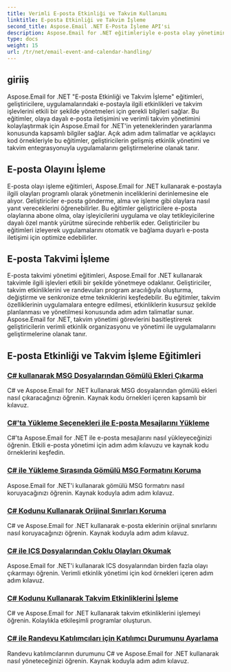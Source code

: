 ```yaml
---
title: Verimli E-posta Etkinliği ve Takvim Kullanımı
linktitle: E-posta Etkinliği ve Takvim İşleme
second_title: Aspose.Email .NET E-Posta İşleme API'si
description: Aspose.Email for .NET eğitimleriyle e-posta olay yönetimini ve takvim yönetimini kolaylaştırın. E-posta etkinliklerini otomatikleştirmeyi ve takvim işlevlerini sorunsuz bir şekilde entegre etmeyi öğrenin.
type: docs
weight: 15
url: /tr/net/email-event-and-calendar-handling/
---
```


## giriiş

Aspose.Email for .NET "E-posta Etkinliği ve Takvim İşleme" eğitimleri, geliştiricilere, uygulamalarındaki e-postayla ilgili etkinlikleri ve takvim işlevlerini etkili bir şekilde yönetmeleri için gerekli bilgileri sağlar. Bu eğitimler, olaya dayalı e-posta iletişimini ve verimli takvim yönetimini kolaylaştırmak için Aspose.Email for .NET'in yeteneklerinden yararlanma konusunda kapsamlı bilgiler sağlar. Açık adım adım talimatlar ve açıklayıcı kod örnekleriyle bu eğitimler, geliştiricilerin gelişmiş etkinlik yönetimi ve takvim entegrasyonuyla uygulamalarını geliştirmelerine olanak tanır.

## E-posta Olayını İşleme

E-posta olayı işleme eğitimleri, Aspose.Email for .NET kullanarak e-postayla ilgili olayları programlı olarak yönetmenin inceliklerini derinlemesine ele alıyor. Geliştiriciler e-posta gönderme, alma ve işleme gibi olaylara nasıl yanıt vereceklerini öğrenebilirler. Bu eğitimler geliştiricilere e-posta olaylarına abone olma, olay işleyicilerini uygulama ve olay tetikleyicilerine dayalı özel mantık yürütme sürecinde rehberlik eder. Geliştiriciler bu eğitimleri izleyerek uygulamalarını otomatik ve bağlama duyarlı e-posta iletişimi için optimize edebilirler.

## E-posta Takvimi İşleme

E-posta takvimi yönetimi eğitimleri, Aspose.Email for .NET kullanarak takvimle ilgili işlevleri etkili bir şekilde yönetmeye odaklanır. Geliştiriciler, takvim etkinliklerini ve randevuları program aracılığıyla oluşturma, değiştirme ve senkronize etme tekniklerini keşfedebilir. Bu eğitimler, takvim özelliklerinin uygulamalara entegre edilmesi, etkinliklerin kusursuz şekilde planlanması ve yönetilmesi konusunda adım adım talimatlar sunar. Aspose.Email for .NET, takvim yönetimi görevlerini basitleştirerek geliştiricilerin verimli etkinlik organizasyonu ve yönetimi ile uygulamalarını geliştirmelerine olanak tanır.

## E-posta Etkinliği ve Takvim İşleme Eğitimleri
### [C# kullanarak MSG Dosyalarından Gömülü Ekleri Çıkarma](./extracting-embedded-attachments-from-msg-files-using-csharp/)
C# ve Aspose.Email for .NET kullanarak MSG dosyalarından gömülü ekleri nasıl çıkaracağınızı öğrenin. Kaynak kodu örnekleri içeren kapsamlı bir kılavuz.
### [C#'ta Yükleme Seçenekleri ile E-posta Mesajlarını Yükleme](./loading-email-messages-with-load-options-in-csharp/)
C#'ta Aspose.Email for .NET ile e-posta mesajlarını nasıl yükleyeceğinizi öğrenin. Etkili e-posta yönetimi için adım adım kılavuzu ve kaynak kodu örneklerini keşfedin.
### [C# ile Yükleme Sırasında Gömülü MSG Formatını Koruma](./preserving-embedded-msg-format-during-load-with-csharp/)
Aspose.Email for .NET'i kullanarak gömülü MSG formatını nasıl koruyacağınızı öğrenin. Kaynak koduyla adım adım kılavuz.
### [C# Kodunu Kullanarak Orijinal Sınırları Koruma](./preserving-original-boundaries-using-csharp-code/)
C# ve Aspose.Email for .NET kullanarak e-posta eklerinin orijinal sınırlarını nasıl koruyacağınızı öğrenin. Kaynak koduyla adım adım kılavuz.
### [C# ile ICS Dosyalarından Çoklu Olayları Okumak](./reading-multiple-events-from-ics-files-with-csharp/)
Aspose.Email for .NET'i kullanarak ICS dosyalarından birden fazla olayı çıkarmayı öğrenin. Verimli etkinlik yönetimi için kod örnekleri içeren adım adım kılavuz.
### [C# Kodunu Kullanarak Takvim Etkinliklerini İşleme](./rendering-calendar-events-using-csharp-code/)
C# ve Aspose.Email for .NET kullanarak takvim etkinliklerini işlemeyi öğrenin. Kolaylıkla etkileşimli programlar oluşturun.
### [C# ile Randevu Katılımcıları için Katılımcı Durumunu Ayarlama](./setting-participant-status-for-appointment-attendees-with-csharp/)
Randevu katılımcılarının durumunu C# ve Aspose.Email for .NET kullanarak nasıl yöneteceğinizi öğrenin. Kaynak koduyla adım adım kılavuz.